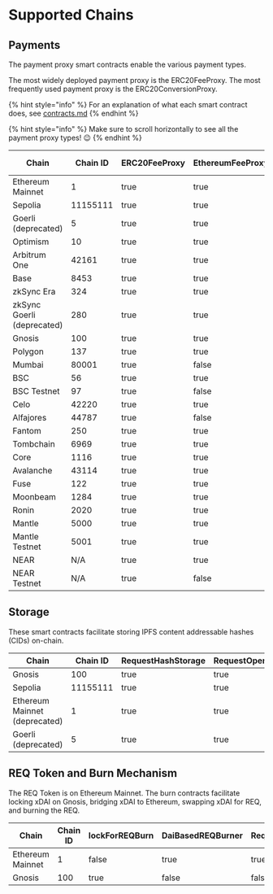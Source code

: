 # Supported Chains

## Payments

The payment proxy smart contracts enable the various payment types.

The most widely deployed payment proxy is the ERC20FeeProxy. The most frequently used payment proxy is the ERC20ConversionProxy.

{% hint style="info" %}
For an explanation of what each smart contract does, see [contracts.md](protocol-overview/contracts.md "mention")&#x20;
{% endhint %}

{% hint style="info" %}
Make sure to scroll horizontally to see all the payment proxy types! :wink:
{% endhint %}

<table data-full-width="true"><thead><tr><th width="191">Chain</th><th>Chain ID</th><th data-type="checkbox">ERC20FeeProxy</th><th data-type="checkbox">EthereumFeeProxy</th><th data-type="checkbox">Erc20ConversionProxy</th><th data-type="checkbox">EthConversionProxy</th><th data-type="checkbox">BatchConversionPayments</th><th data-type="checkbox">ERC20SwapToPay</th><th data-type="checkbox">Erc20SwapToConversion</th><th data-type="checkbox">ERC20TransferableReceivable</th><th data-type="checkbox">ERC20EscrowToPay</th><th data-type="checkbox">ERC20Proxy</th><th data-type="checkbox">EthereumProxy</th><th data-type="checkbox">BatchPayments (deprecated)</th></tr></thead><tbody><tr><td>Ethereum Mainnet</td><td>1</td><td>true</td><td>true</td><td>true</td><td>true</td><td>true</td><td>true</td><td>true</td><td>true</td><td>true</td><td>true</td><td>true</td><td>true</td></tr><tr><td>Sepolia</td><td>11155111</td><td>true</td><td>true</td><td>true</td><td>true</td><td>true</td><td>true</td><td>true</td><td>false</td><td>true</td><td>true</td><td>true</td><td>false</td></tr><tr><td>Goerli (deprecated)</td><td>5</td><td>true</td><td>true</td><td>true</td><td>true</td><td>true</td><td>true</td><td>true</td><td>true</td><td>true</td><td>false</td><td>true</td><td>true</td></tr><tr><td>Optimism</td><td>10</td><td>true</td><td>true</td><td>true</td><td>true</td><td>true</td><td>true</td><td>true</td><td>false</td><td>true</td><td>false</td><td>true</td><td>true</td></tr><tr><td>Arbitrum One</td><td>42161</td><td>true</td><td>true</td><td>true</td><td>true</td><td>true</td><td>true</td><td>false</td><td>false</td><td>false</td><td>false</td><td>true</td><td>true</td></tr><tr><td>Base</td><td>8453</td><td>true</td><td>true</td><td>true</td><td>true</td><td>true</td><td>true</td><td>true</td><td>false</td><td>false</td><td>true</td><td>true</td><td>false</td></tr><tr><td>zkSync Era</td><td>324</td><td>true</td><td>true</td><td>false</td><td>false</td><td>true</td><td>false</td><td>false</td><td>false</td><td>false</td><td>false</td><td>false</td><td>false</td></tr><tr><td>zkSync Goerli (deprecated)</td><td>280</td><td>true</td><td>true</td><td>false</td><td>false</td><td>true</td><td>false</td><td>false</td><td>false</td><td>false</td><td>false</td><td>false</td><td>false</td></tr><tr><td>Gnosis</td><td>100</td><td>true</td><td>true</td><td>true</td><td>false</td><td>true</td><td>true</td><td>true</td><td>false</td><td>false</td><td>false</td><td>true</td><td>true</td></tr><tr><td>Polygon</td><td>137</td><td>true</td><td>true</td><td>true</td><td>true</td><td>true</td><td>true</td><td>true</td><td>true</td><td>true</td><td>false</td><td>true</td><td>true</td></tr><tr><td>Mumbai</td><td>80001</td><td>true</td><td>false</td><td>false</td><td>false</td><td>false</td><td>false</td><td>false</td><td>false</td><td>false</td><td>false</td><td>false</td><td>false</td></tr><tr><td>BSC</td><td>56</td><td>true</td><td>true</td><td>true</td><td>true</td><td>true</td><td>true</td><td>false</td><td>false</td><td>false</td><td>false</td><td>true</td><td>true</td></tr><tr><td>BSC Testnet</td><td>97</td><td>true</td><td>false</td><td>true</td><td>false</td><td>false</td><td>false</td><td>false</td><td>false</td><td>false</td><td>false</td><td>false</td><td>false</td></tr><tr><td>Celo</td><td>42220</td><td>true</td><td>true</td><td>true</td><td>true</td><td>true</td><td>true</td><td>false</td><td>false</td><td>false</td><td>false</td><td>true</td><td>true</td></tr><tr><td>Alfajores</td><td>44787</td><td>true</td><td>false</td><td>false</td><td>false</td><td>false</td><td>false</td><td>false</td><td>false</td><td>false</td><td>false</td><td>false</td><td>false</td></tr><tr><td>Fantom</td><td>250</td><td>true</td><td>true</td><td>true</td><td>true</td><td>true</td><td>true</td><td>false</td><td>false</td><td>false</td><td>false</td><td>true</td><td>true</td></tr><tr><td>Tombchain</td><td>6969</td><td>true</td><td>true</td><td>false</td><td>false</td><td>false</td><td>false</td><td>false</td><td>false</td><td>false</td><td>false</td><td>false</td><td>false</td></tr><tr><td>Core</td><td>1116</td><td>true</td><td>true</td><td>false</td><td>false</td><td>false</td><td>false</td><td>false</td><td>false</td><td>false</td><td>true</td><td>true</td><td>false</td></tr><tr><td>Avalanche</td><td>43114</td><td>true</td><td>true</td><td>true</td><td>true</td><td>true</td><td>true</td><td>false</td><td>false</td><td>false</td><td>false</td><td>true</td><td>true</td></tr><tr><td>Fuse</td><td>122</td><td>true</td><td>true</td><td>false</td><td>false</td><td>true</td><td>true</td><td>false</td><td>false</td><td>true</td><td>false</td><td>true</td><td>true</td></tr><tr><td>Moonbeam</td><td>1284</td><td>true</td><td>true</td><td>true</td><td>true</td><td>true</td><td>true</td><td>true</td><td>false</td><td>true</td><td>false</td><td>true</td><td>false</td></tr><tr><td>Ronin</td><td>2020</td><td>true</td><td>true</td><td>false</td><td>false</td><td>false</td><td>false</td><td>false</td><td>false</td><td>false</td><td>false</td><td>false</td><td>false</td></tr><tr><td>Mantle</td><td>5000</td><td>true</td><td>true</td><td>false</td><td>false</td><td>false</td><td>false</td><td>false</td><td>false</td><td>false</td><td>true</td><td>true</td><td>false</td></tr><tr><td>Mantle Testnet</td><td>5001</td><td>true</td><td>true</td><td>false</td><td>false</td><td>false</td><td>false</td><td>false</td><td>false</td><td>false</td><td>true</td><td>true</td><td>false</td></tr><tr><td>NEAR</td><td>N/A</td><td>true</td><td>true</td><td>false</td><td>true</td><td>false</td><td>false</td><td>false</td><td>false</td><td>false</td><td>false</td><td>false</td><td>false</td></tr><tr><td>NEAR Testnet</td><td>N/A</td><td>true</td><td>false</td><td>false</td><td>false</td><td>false</td><td>false</td><td>false</td><td>false</td><td>false</td><td>false</td><td>false</td><td>false</td></tr></tbody></table>

## Storage

These smart contracts facilitate storing IPFS content addressable hashes (CIDs) on-chain.

<table data-full-width="true"><thead><tr><th width="194">Chain</th><th width="98">Chain ID</th><th data-type="checkbox">RequestHashStorage</th><th data-type="checkbox">RequestOpenHashSubmitter</th></tr></thead><tbody><tr><td>Gnosis</td><td>100</td><td>true</td><td>true</td></tr><tr><td>Sepolia</td><td>11155111</td><td>true</td><td>true</td></tr><tr><td>Ethereum Mainnet (deprecated)</td><td>1</td><td>true</td><td>true</td></tr><tr><td>Goerli (deprecated)</td><td>5</td><td>true</td><td>true</td></tr></tbody></table>

## REQ Token and Burn Mechanism

The REQ Token is on Ethereum Mainnet. The burn contracts facilitate locking xDAI on Gnosis, bridging xDAI to Ethereum, swapping xDAI for REQ, and burning the REQ.

<table data-full-width="true"><thead><tr><th width="195.33333333333337">Chain</th><th width="100">Chain ID</th><th data-type="checkbox">lockForREQBurn</th><th data-type="checkbox">DaiBasedREQBurner</th><th data-type="checkbox">RequestToken</th></tr></thead><tbody><tr><td>Ethereum Mainnet</td><td>1</td><td>false</td><td>true</td><td>true</td></tr><tr><td>Gnosis</td><td>100</td><td>true</td><td>false</td><td>false</td></tr></tbody></table>
